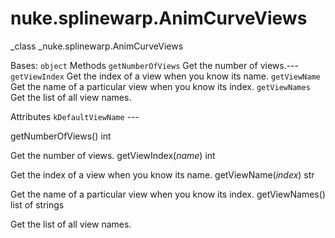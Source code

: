 # nuke.splinewarp.AnimCurveViews
_class _nuke.splinewarp.AnimCurveViews

Bases: `object`
Methods
`getNumberOfViews`  Get the number of views.---
`getViewIndex`  Get the index of a view when you know its name.
`getViewName`  Get the name of a particular view when you know its index.
`getViewNames`  Get the list of all view names.

Attributes
`kDefaultViewName` ---

getNumberOfViews()  int

Get the number of views.
getViewIndex(_name_)  int

Get the index of a view when you know its name.
getViewName(_index_)  str

Get the name of a particular view when you know its index.
getViewNames()  list of strings

Get the list of all view names.